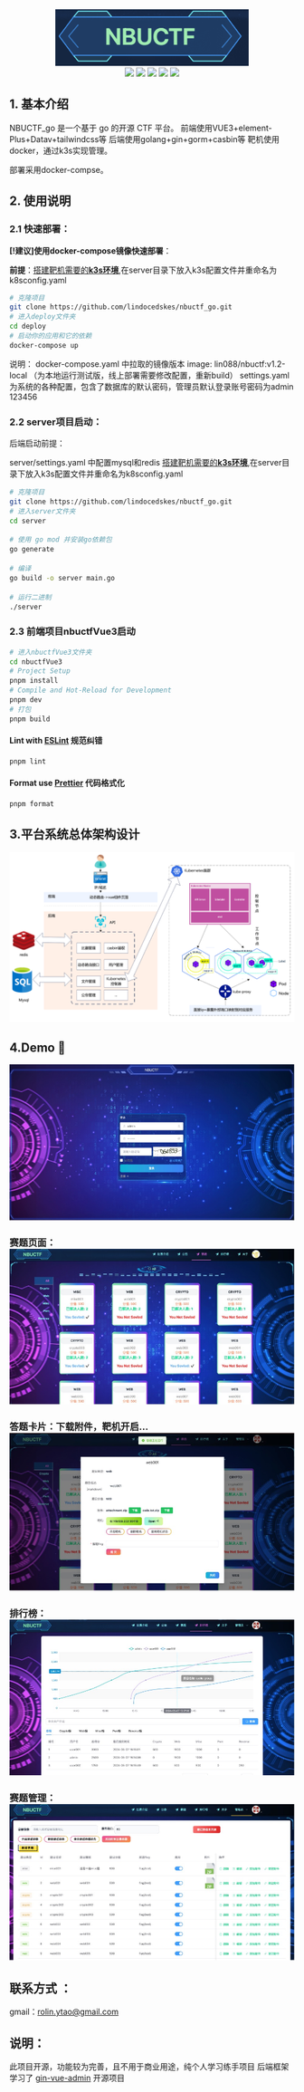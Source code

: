 <div align=center>
<img src="assets/image-20240605162102264.png" height="100" />
</div>
<div align=center>
  <img src="https://img.shields.io/badge/golang-1.22-blue"/>
  <img src="https://img.shields.io/badge/gin-1.9.1-lightBlue"/>
  <img src="https://img.shields.io/badge/gorm-1.25.5-red"/>
  <img src="https://img.shields.io/badge/vue-3.4.15-brightgreen"/>
  <img src="https://img.shields.io/badge/element--plus-2.6.3-green"/>
</div>

## 1. 基本介绍

NBUCTF_go 是一个基于 go 的开源 CTF 平台。
前端使用VUE3+element-Plus+Datav+tailwindcss等
后端使用golang+gin+gorm+casbin等
靶机使用docker，通过k3s实现管理。

部署采用docker-compse。

## 2. 使用说明

### 2.1 **快速部署**：

**[!建议]**使用docker-compose镜像**快速部署**：

**前提**：[搭建靶机需要的**k3s环境**](./k3s搭建指南),在server目录下放入k3s配置文件并重命名为k8sconfig.yaml

```bash
# 克隆项目
git clone https://github.com/lindocedskes/nbuctf_go.git
# 进入deploy文件夹
cd deploy
# 启动你的应用和它的依赖
docker-compose up
```

说明：
docker-compose.yaml 中拉取的镜像版本    image: lin088/nbuctf:v1.2-local  （为本地运行测试版，线上部署需要修改配置，重新build）
settings.yaml 为系统的各种配置，包含了数据库的默认密码，管理员默认登录账号密码为admin 123456

### 2.2 server项目启动：

后端启动前提：

server/settings.yaml 中配置mysql和redis
[搭建靶机需要的**k3s环境**](./k3s搭建指南),在server目录下放入k3s配置文件并重命名为k8sconfig.yaml

```bash
# 克隆项目
git clone https://github.com/lindocedskes/nbuctf_go.git
# 进入server文件夹
cd server

# 使用 go mod 并安装go依赖包
go generate

# 编译 
go build -o server main.go 

# 运行二进制
./server
```

### 2.3 前端项目nbuctfVue3启动

```bash
# 进入nbuctfVue3文件夹
cd nbuctfVue3
# Project Setup
pnpm install
# Compile and Hot-Reload for Development
pnpm dev
# 打包
pnpm build
```

#### Lint with [ESLint](https://eslint.org/) 规范纠错

```sh
pnpm lint
```
#### Format use [Prettier](https://eslint.org/) 代码格式化

```sh
pnpm format
```

## 3.平台系统总体架构设计

![image-20240605164926158](assets/image-20240605164926158.png)

## 4.Demo 🗿

![image-20240605165255323](assets/image-20240605165255323.png)

### 赛题页面：![image-20240605165335236](assets/image-20240605165335236.png)

### 答题卡片：下载附件，靶机开启...![image-20240605165345558](assets/image-20240605165345558.png)

### 排行榜：![image-20240605165352806](assets/image-20240605165352806.png)

### 赛题管理：![image-20240605165431072](assets/image-20240605165431072.png)



## 联系方式 ：
gmail：rolin.ytao@gmail.com

## 说明：

此项目开源，功能较为完善，且不用于商业用途，纯个人学习练手项目
后端框架学习了 [gin-vue-admin](https://github.com/flipped-aurora/gin-vue-admin) 开源项目

